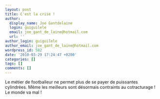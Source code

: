 ```yaml
---
layout: post
title: C'est la crise !
author:
  display_name: Joe Gantdelaine
  login: guiguilele
  email: joe_gant_de_laine@hotmail.com
  url: ''
author_login: guiguilele
author_email: joe_gant_de_laine@hotmail.com
wordpress_id: 582
date: '2010-03-29 17:24:47 +0200'
categories: []
tags: []
comments: []
---
```

Le métier de footballeur ne permet plus de se payer de puissantes cylindrées. Même les meilleurs sont désormais contraints au cotracturage ! Le monde va mal !
